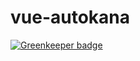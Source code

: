 # vue-autokana

[![Greenkeeper badge](https://badges.greenkeeper.io/wilf312/vue-autokana.svg)](https://greenkeeper.io/)